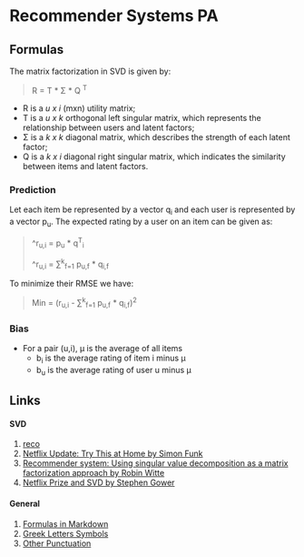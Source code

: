 # Recommender Systems PA

## Formulas
The matrix factorization in SVD is given by:

> R = T * &Sigma; * Q <sup>T<sup>

* R is a *u x i* (mxn) utility matrix;
* T is a *u x k* orthogonal left singular matrix, which represents the relationship between users and latent factors;
* &Sigma; is a *k x k* diagonal matrix, which describes the strength of each latent factor;
* Q is a *k x i* diagonal right singular matrix, which indicates the similarity between items and latent factors. 

### Prediction
Let each item be represented by a vector q<sub>i</sub> and each user is represented by a vector p<sub>u</sub>. The expected rating by a user on an item can be given as:

> ^r<sub>u,i</sub> =  p<sub>u</sub> * q<sup>T</sup><sub>i</sub>
> 
> ^r<sub>u,i</sub> =  &sum;<sup>k</sup><sub>f=1</sub> p<sub>u,f</sub> * q<sub>i,f</sub>

To minimize their RMSE we have:

> Min = (r<sub>u,i</sub> - &sum;<sup>k</sup><sub>f=1</sub> p<sub>u,f</sub> * q<sub>i,f</sub>)<sup>2</sup>
### Bias

* For a pair (u,i), &mu; is the average of all items
	* b<sub>i</sub> is the average rating of item i minus &mu;
	* b<sub>u</sub> is the average rating of user u minus &mu;

## Links

#### SVD
1. [reco](https://github.com/mayukh18/reco)
1. [Netflix Update: Try This at Home by Simon Funk](https://sifter.org/~simon/journal/20061211.html)
1. [Recommender system: Using singular value decomposition as a matrix factorization approach by Robin Witte](https://robinwitte.com/wp-content/uploads/2019/10/RecommenderSystem.pdf)
1. [Netflix Prize and SVD by Stephen Gower](http://buzzard.ups.edu/courses/2014spring/420projects/math420-UPS-spring-2014-gower-netflix-SVD.pdf)

#### General
1. [Formulas in Markdown](https://stackoverflow.com/questions/11256433/how-to-show-math-equations-in-general-githubs-markdownnot-githubs-blog)
2. [Greek Letters Symbols](https://www.keynotesupport.com/internet/special-characters-greek-letters-symbols.shtml)
3. [Other Punctuation](https://sites.psu.edu/symbolcodes/codehtml/#math)